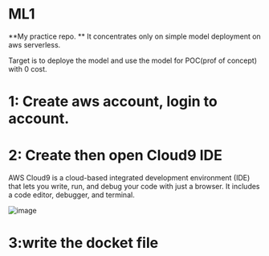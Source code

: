 # ML1
**My practice repo.
**
It concentrates only on simple model deployment on aws serverless.

Target is to deploye the model and use the model for POC(prof of concept) with 0 cost.

# 1: Create aws account, login to account.

# 2: Create then open Cloud9 IDE

AWS Cloud9 is a cloud-based integrated development environment (IDE) that lets you write, run, and debug your code with just a browser. It includes a code editor, debugger, and terminal.

![image](https://user-images.githubusercontent.com/17021017/147494006-da1b51c4-eaa4-4ba6-b429-a21c61979082.png)

# 3:write the docket file




